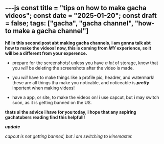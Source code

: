 ---js
const title = "tips on how to make gacha videos";
const date = "2025-01-20";
const draft = false;
tags: ["gacha", "gacha channel", "how-to make a gacha channel"]
---
**hi! in this second post abt making gacha channels, i am gonna talk abt how to make the videos! now, this is coming from _MY_ experience, so it will be a different from your experence.**

* prepare for the screenshots! unless you have _a lot_ of storage, know that you _will_ be deleting the screenshots after the video is made.


* you _will_ have to make things like a profile pic, headrer, and watermark! these are all things tha make you noticable, and noticeable is **_pretty_** inportent when making videos!


* have a app, or site, to make the videos on! i use capcut, but i may switch soon, as it is getting banned on the US.


**thats al the advice i have for you today, i hope that any aspiring gachatubers reading find this helpfull!**


**_update_** 

_capcut is not getting banned, but i am switching to kinemaster._